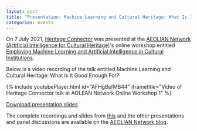 ```yaml
---
layout: post
title: "Presentation: Machine Learning and Cultural Heritage: What Is It Good Enough For?"
categories: events
---
```


On 7 July 2021, [Heritage Connector](https://www.sciencemuseumgroup.org.uk/project/heritage-connector/) was presented at the [AEOLIAN Network (Artificial Intelligence for Cultural Heritage)](https://www.aeolian-network.net/)'s online workshop entitled [Employing Machine Learning and Artificial Intelligence in Cultural Institutions](https://www.aeolian-network.net/events/workshop-1-employing-machine-learning-and-artificial-intelligence-in-cultural-institutions/).

Below is a video recording of the talk entitled Machine Learning and Cultural Heritage: What Is It Good Enough For? 


{% include youtubePlayer.html id="AFHgBsfMB44" iframetitle="Video of Heritage Connector talk at AOLEAN Network Online Workshop 1" %}

 [Download presentation slides](https://thesciencemuseum.github.io/heritageconnector/post_files/AOLIEAN_Presentation__John_Stack__7_July_2021.pdf)

The complete recordings and slides from [this](https://www.aeolian-network.net/workshop-1-john-stack-machine-learning-and-cultural-heritage-what-is-it-good-enough-for/) and the other presentations and panel discussions are available on the [AEOLIAN Network blog](https://www.aeolian-network.net/blog/).
